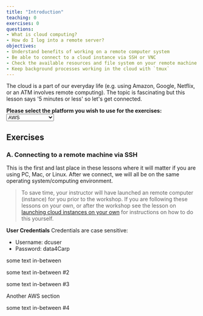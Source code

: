 ```yaml
---
title: "Introduction"
teaching: 0
exercises: 0
questions:
- What is cloud computing?
- How do I log into a remote server?
objectives:
- Understand benefits of working on a remote computer system
- Be able to connect to a cloud instance via SSH or VNC
- Check the available resources and file system on your remote machine
- Keep background processes working in the cloud with `tmux`
---
```


<script language="javascript" type="text/javascript">

//USING FOR LOOP

// Note: This will only work in platforms that have
// implemented NodeList.prototype[Symbol.iterator]
function setClassDisplayMode(className, displayValue){
    var classList = document.getElementsByClassName(className);
    for (let oneItem of classList) {
        oneItem.style.display = displayValue
}

function set_page_view_defaults() {
    setClassDisplayMode('div_aws', 'block');
    setClassDisplayMode('div_cyverse', 'none');
    setClassDisplayMode('div_hpc', 'none');
};

function change_content_by_platform(form_control){
    if (!form_control || document.getElementById(form_control).value == 'aws') {
        set_page_view_defaults();
    } else if (document.getElementById(form_control).value == 'cyverse') {
        setClassDisplayMode('div_aws', 'none');
        setClassDisplayMode('div_cyverse', 'block');
        setClassDisplayMode('div_hpc', 'none');
    } else if (document.getElementById(form_control).value == 'hpc') {
        setClassDisplayMode('div_aws', 'none');
        setClassDisplayMode('div_cyverse', 'none');
        setClassDisplayMode('div_hpc', 'block');
    } else {
        alert("Error: Missing platform value for 'change_content_by_platform()' script!");
    }
}

window.onload = set_page_view_defaults;
</script>


The cloud is a part of our everyday life (e.g. using Amazon, Google, Netflix, or an ATM involves remote computing). The topic is fascinating but this lesson says '5 minutes or less' so let's get connected. 

**Please select the platform you wish to use for the exercises: <select id="id_platform" name="platformlist" onchange="change_content_by_platform('id_platform');return false;"><option value="aws" id="id_aws" selected> AWS </option><option value="cyverse" id="id_cyverse"> CyVerse </option><option value="hpc" id="id_hpc"> HPC/HTC cluster </option></select>**

## Exercises

### **A. Connecting to a remote machine via SSH**

This is the first and last place in these lessons where it will matter if you are using PC, Mac, or Linux. After we connect, we will all be on the same operating system/computing environment. 

<div class="div_aws" style="display:block" markdown="1">

> To save time, your instructor will have launched an remote computer (instance) for you prior to the workshop. If you are following these lessons on your own, or after the workshop see the lesson on [launching cloud instances on your own](../discuss/) for instructions on how to do this yourself. 

**User Credentials**
Credentials are case sensitive:

- Username: dcuser
- Password: data4Carp

</div>

some text in-between

<div class='div_cyverse' style="display:none" markdown="1">

CyVerse!!

- are MD lists formatted properly?
- list item 2?

* what about bullet ones?
* bullet item 2?

**bold** items go Here

* emphasized items here *

`quoting code`

> a block section of quoted text

and an in-line URL and anchor to [the DataCarpentry website](http://www.datacarpentry.org/)

</div>

some text in-between #2

<div class='div_hpc' style="display:none" markdown="1">

HPC Cluster!!

</div>

some text in-between #3

<div class='div_aws' style="display:block" markdown="1">

Another AWS section

</div>

some text in-between #4

<div class='div_cyverse' style="display:none" markdown="1">

Another Cyverse section

</div>
